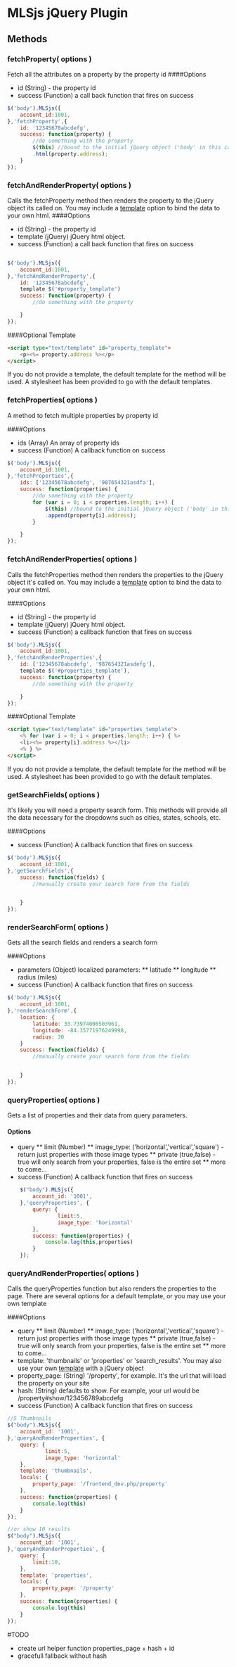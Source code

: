 # MLSjs jQuery Plugin


## Methods

### fetchProperty( options )
Fetch all the attributes on a property by the property id
####Options
* id (String) - the property id
* success (Function) a call back function that fires on success

```javascript
$('body').MLSjs({
	account_id:1001,
},'fetchProperty',{
	id: '12345678abcdefg',
	success: function(property) {
		//do something with the property
		$(this) //bound to the initial jQuery object ('body' in this case)
		.html(property.address);
	}
});
```


### fetchAndRenderProperty( options )
Calls the fetchProperty method then renders the property to the 
jQuery object its called on.  You may include a [template](#template)
option to bind the data to your own html. 
####Options
* id (String) - the property id
* template (jQuery) jQuery html object. 
* success (Function) a call back function that fires on success

```javascript

$('body').MLSjs({
	account_id:1001,
},'fetchAndRenderProperty',{
	id: '12345678abcdefg',
	template $('#property_template')
	success: function(property) {
		//do something with the property

	}
});
```

####Optional Template

```HTML
<script type="text/template" id="property_template">
	<p><%= property.address %></p>
</script>
```

If you do not provide a template, the default template for the method will be used. 
A stylesheet has been provided to go with the default templates.


### fetchProperties( options )
A method to fetch multiple properties by property id

####Options
* ids (Array) An array of property ids
* success (Function) A callback function on success

```javascript
$('body').MLSjs({
	account_id:1001,
},'fetchProperties',{
	ids: ['12345678abcdefg', '987654321asdfa'],
	success: function(properties) {
		//do something with the property
		for (var i = 0; i < properties.length; i++) {
			$(this) //bound to the initial jQuery object ('body' in this case)
			.append(property[i].address);
		}

	}
});
```

### fetchAndRenderProperties( options )
Calls the fetchProperties method then renders the properties to the 
jQuery object it's called on.  You may include a [template](#template)
option to bind the data to your own html.

####Options
* id (String) - the property id
* template (jQuery) jQuery html object. 
* success (Function) a callback function that fires on success

```javascript
$('body').MLSjs({
	account_id:1001,
},'fetchAndRenderProperties',{
	id: ['12345678abcdefg', '987654321asdefg'],
	template $('#properties_template'),
	success: function(property) {
		//do something with the property

	}
});
```

####Optional Template

```HTML
<script type="text/template" id="properties_template">
	<% for (var i = 0; i < properties.length; i++) { %>
	<li><%= property[i].address %></li>
	<% } %>
</script>
```

If you do not provide a template, the default template for the method will be used. 
A stylesheet has been provided to go with the default templates.


### getSearchFields( options )
It's likely you will need a property search form.  This methods will provide all the 
data necessary for the dropdowns such as cities, states, schools, etc.

####Options
* success (Function) A callback function that fires on success

```javascript
$('body').MLSjs({
	account_id:1001,
},'getSearchFields',{
	success: function(fields) {
		//manually create your search form from the fields


	}
});
```

### renderSearchForm( options )
Gets all the search fields and renders a search form

####Options
* parameters (Object) localized parameters:
** latitude
** longitude
** radius (miles)
* success (Function) A callback function that fires on success

```javascript
$('body').MLSjs({
	account_id:1001,
},'renderSearchForm',{
	location: {
		latitude: 33.73974000503961,
		longitude: -84.35771976249998,
		radius: 30
	}
	success: function(fields) {
		//manually create your search form from the fields


	}
});
```

### queryProperties( options )
Gets a list of properties and their data from query parameters.
#### Options
* query
** limit (Number)
** image_type: ('horizontal','vertical','square') - return just properties with those image types
** private (true,false) - true will only search from your properties, false is the entire set
** more to come...
* success (Function) A callback function that fires on success

```javascript
	$("body").MLSjs({
		account_id: '1001',
	},'queryProperties', {
		query: {
				limit:5,
				image_type: 'horizontal'
		},
		success: function(properties) {
			console.log(this,properties)
		}
	});
```


### queryAndRenderProperties( options )
Calls the queryProperties function but also renders the properties to the page. There are
several options for a default template, or you may use your own template

####Options
* query
** limit (Number)
** image_type: ('horizontal','vertical','square') - return just properties with those image types
** private (true,false) - true will only search from your properties, false is the entire set
** more to come...
* template: 'thumbnails' or 'properties' or 'search_results'. You may also use your own 
  [template](#template)  with a jQuery object 
* property_page: (String) '/property', for example. It's the url that will load the property on your site
* hash: (String) defaults to show. For example, your url would be /property#show/123456789abcdefg
* success (Function) A callback function that fires on success

```javascript
//5 Thumbnails
$("body").MLSjs({
	account_id: '1001',
},'queryAndRenderProperties', {
	query: {
			limit:5,
			image_type: 'horizontal'
	},
	template: 'thumbnails',
	locals: {
		property_page: '/frontend_dev.php/property'	
	},
	success: function(properties) {
		console.log(this)
	}
});

//or show 10 results
$("body").MLSjs({
	account_id: '1001',
},'queryAndRenderProperties', {
	query: {
		limit:10,
	},
	template: 'properties',
	locals: {
		property_page: '/property'
	},
	success: function(properties) {
		console.log(this)
	}
});
```


#TODO
* create url helper function
   properties_page + hash + id
* gracefull fallback without hash   




